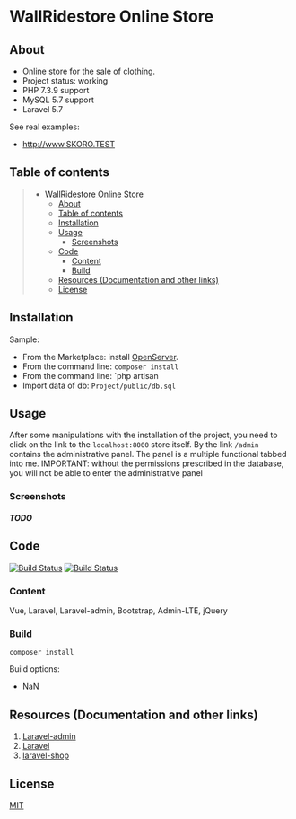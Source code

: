 # WallRidestore Online Store

## About

* Online store for the sale of clothing.
* Project status: working
* PHP 7.3.9 support
* MySQL 5.7 support
* Laravel 5.7

See real examples:

* <http://www.SKORO.TEST>

## Table of contents

> * [WallRidestore Online Store](#wallRidestore-online-store)
>   * [About](#about)
>   * [Table of contents](#table-of-contents)
>   * [Installation](#installation)
>   * [Usage](#usage)
>     * [Screenshots](#screenshots)
>   * [Code](#code)
>     * [Content](#content)
>     * [Build](#build)
>   * [Resources (Documentation and other links)](#resources-documentation-and-other-links)
>   * [License](#license)

## Installation

Sample:

* From the Marketplace: install [OpenServer](https://ospanel.io/).
* From the command line: `composer install`
* From the command line: `php artisan 
* Import data of db: `Project/public/db.sql`

## Usage
After some manipulations with the installation of the project, you need to click on the link to the `localhost:8000` store itself.
By the link `/admin` contains the administrative panel. The panel is a multiple functional tabbed into me. IMPORTANT: without the permissions prescribed in the database, you will not be able to enter the administrative panel

### Screenshots
##### TODO


## Code

[![Build Status](https://camo.githubusercontent.com/a9c21aed014621d8a6c93cf7ebea1a106b83ebf5/687474703a2f2f696d672e736869656c64732e696f2f62616467652f6275696c642d70617373696e672d627269676874677265656e2e737667)](https://github.com/ArtyshkoAndrey/WallRidestore_laravel_shop)
[![Build Status](https://camo.githubusercontent.com/890acbdcb87868b382af9a4b1fac507b9659d9bf/68747470733a2f2f696d672e736869656c64732e696f2f62616467652f6c6963656e73652d4d49542d626c75652e737667)](https://github.com/ArtyshkoAndrey/WallRidestore_laravel_shop)

### Content

Vue, Laravel, Laravel-admin, Bootstrap, Admin-LTE, jQuery

### Build

    composer install

Build options:

* NaN

## Resources (Documentation and other links)
1. [Laravel-admin](https://laravel-admin.org/docs/#/)
2. [Laravel](https://laravel.com/docs/5.7/releases)
3. [laravel-shop](https://github.com/summerblue/laravel-shop/tree/L05_5.7)

## License

[MIT](https://opensource.org/licenses/MIT)
